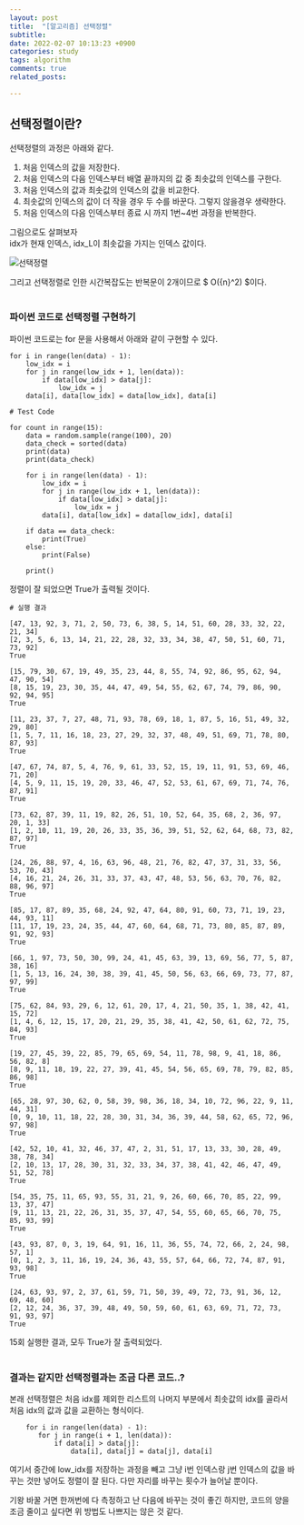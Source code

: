 ```yaml
---
layout: post
title:  "[알고리즘] 선택정렬"
subtitle:
date: 2022-02-07 10:13:23 +0900
categories: study
tags: algorithm
comments: true
related_posts:

---
```


## 선택정렬이란?<br/>

선택정렬의 과정은 아래와 같다.

1. 처음 인덱스의 값을 저장한다.
2. 처음 인덱스의 다음 인덱스부터 배열 끝까지의 값 중 최솟값의 인덱스를 구한다.
3. 처음 인덱스의 값과 최솟값의 인덱스의 값을 비교한다.
4. 최솟값의 인덱스의 값이 더 작을 경우 두 수를 바꾼다. 그렇지 않을경우 생략한다.
5. 처음 인덱스의 다음 인덱스부터 종료 시 까지 1번~4번 과정을 반복한다.

그림으로도 살펴보자<br/>
idx가 현재 인덱스, idx_L이 최솟값을 가지는 인덱스 값이다.<br/>

![선택정렬](https://github.com/wookikim95/wookikim95.github.io/blob/main/assets/img/study/algorithm/2022-02-07_selection_sort_1.jpg?raw=true)

그리고 선택정렬로 인한 시간복잡도는 반복문이 2개이므로 $ O({n}^2) $이다.<br/>
<br/>

### 파이썬 코드로 선택정렬 구현하기<br/>

파이썬 코드로는 for 문을 사용해서 아래와 같이 구현할 수 있다.<br/>

```
for i in range(len(data) - 1):
    low_idx = i
    for j in range(low_idx + 1, len(data)):
        if data[low_idx] > data[j]:
            low_idx = j
    data[i], data[low_idx] = data[low_idx], data[i]
```

```
# Test Code

for count in range(15):
    data = random.sample(range(100), 20)
    data_check = sorted(data)
    print(data)
    print(data_check)
    
    for i in range(len(data) - 1):
        low_idx = i
        for j in range(low_idx + 1, len(data)):
            if data[low_idx] > data[j]:
                low_idx = j
        data[i], data[low_idx] = data[low_idx], data[i]
    
    if data == data_check:
        print(True)
    else:
        print(False)
    
    print()
```
정렬이 잘 되었으면 True가 출력될 것이다.<br/>

```
# 실행 결과

[47, 13, 92, 3, 71, 2, 50, 73, 6, 38, 5, 14, 51, 60, 28, 33, 32, 22, 21, 34]
[2, 3, 5, 6, 13, 14, 21, 22, 28, 32, 33, 34, 38, 47, 50, 51, 60, 71, 73, 92]
True

[15, 79, 30, 67, 19, 49, 35, 23, 44, 8, 55, 74, 92, 86, 95, 62, 94, 47, 90, 54]
[8, 15, 19, 23, 30, 35, 44, 47, 49, 54, 55, 62, 67, 74, 79, 86, 90, 92, 94, 95]
True

[11, 23, 37, 7, 27, 48, 71, 93, 78, 69, 18, 1, 87, 5, 16, 51, 49, 32, 29, 80]
[1, 5, 7, 11, 16, 18, 23, 27, 29, 32, 37, 48, 49, 51, 69, 71, 78, 80, 87, 93]
True

[47, 67, 74, 87, 5, 4, 76, 9, 61, 33, 52, 15, 19, 11, 91, 53, 69, 46, 71, 20]
[4, 5, 9, 11, 15, 19, 20, 33, 46, 47, 52, 53, 61, 67, 69, 71, 74, 76, 87, 91]
True

[73, 62, 87, 39, 11, 19, 82, 26, 51, 10, 52, 64, 35, 68, 2, 36, 97, 20, 1, 33]
[1, 2, 10, 11, 19, 20, 26, 33, 35, 36, 39, 51, 52, 62, 64, 68, 73, 82, 87, 97]
True

[24, 26, 88, 97, 4, 16, 63, 96, 48, 21, 76, 82, 47, 37, 31, 33, 56, 53, 70, 43]
[4, 16, 21, 24, 26, 31, 33, 37, 43, 47, 48, 53, 56, 63, 70, 76, 82, 88, 96, 97]
True

[85, 17, 87, 89, 35, 68, 24, 92, 47, 64, 80, 91, 60, 73, 71, 19, 23, 44, 93, 11]
[11, 17, 19, 23, 24, 35, 44, 47, 60, 64, 68, 71, 73, 80, 85, 87, 89, 91, 92, 93]
True

[66, 1, 97, 73, 50, 30, 99, 24, 41, 45, 63, 39, 13, 69, 56, 77, 5, 87, 38, 16]
[1, 5, 13, 16, 24, 30, 38, 39, 41, 45, 50, 56, 63, 66, 69, 73, 77, 87, 97, 99]
True

[75, 62, 84, 93, 29, 6, 12, 61, 20, 17, 4, 21, 50, 35, 1, 38, 42, 41, 15, 72]
[1, 4, 6, 12, 15, 17, 20, 21, 29, 35, 38, 41, 42, 50, 61, 62, 72, 75, 84, 93]
True

[19, 27, 45, 39, 22, 85, 79, 65, 69, 54, 11, 78, 98, 9, 41, 18, 86, 56, 82, 8]
[8, 9, 11, 18, 19, 22, 27, 39, 41, 45, 54, 56, 65, 69, 78, 79, 82, 85, 86, 98]
True

[65, 28, 97, 30, 62, 0, 58, 39, 98, 36, 18, 34, 10, 72, 96, 22, 9, 11, 44, 31]
[0, 9, 10, 11, 18, 22, 28, 30, 31, 34, 36, 39, 44, 58, 62, 65, 72, 96, 97, 98]
True

[42, 52, 10, 41, 32, 46, 37, 47, 2, 31, 51, 17, 13, 33, 30, 28, 49, 38, 78, 34]
[2, 10, 13, 17, 28, 30, 31, 32, 33, 34, 37, 38, 41, 42, 46, 47, 49, 51, 52, 78]
True

[54, 35, 75, 11, 65, 93, 55, 31, 21, 9, 26, 60, 66, 70, 85, 22, 99, 13, 37, 47]
[9, 11, 13, 21, 22, 26, 31, 35, 37, 47, 54, 55, 60, 65, 66, 70, 75, 85, 93, 99]
True

[43, 93, 87, 0, 3, 19, 64, 91, 16, 11, 36, 55, 74, 72, 66, 2, 24, 98, 57, 1]
[0, 1, 2, 3, 11, 16, 19, 24, 36, 43, 55, 57, 64, 66, 72, 74, 87, 91, 93, 98]
True

[24, 63, 93, 97, 2, 37, 61, 59, 71, 50, 39, 49, 72, 73, 91, 36, 12, 69, 48, 60]
[2, 12, 24, 36, 37, 39, 48, 49, 50, 59, 60, 61, 63, 69, 71, 72, 73, 91, 93, 97]
True
```
15회 실행한 결과, 모두 True가 잘 출력되었다.<br/>
<br/>

### 결과는 같지만 선택정렬과는 조금 다른 코드..?<br/>

본래 선택정렬은 처음 idx를 제외한 리스트의 나머지 부분에서 최솟값의 idx를 골라서 처음 idx의 값과 값을 교환하는 형식이다.<br/>

```
    for i in range(len(data) - 1):
       for j in range(i + 1, len(data)):
           if data[i] > data[j]:
               data[i], data[j] = data[j], data[i]
```

여기서 중간에 low_idx를 저장하는 과정을 빼고 그냥 i번 인덱스랑 j번 인덱스의 값을 바꾸는 것만 넣어도 정렬이 잘 된다. 다만 자리를 바꾸는 횟수가 늘어날 뿐이다.<br/>

기왕 바꿀 거면 한꺼번에 다 측정하고 난 다음에 바꾸는 것이 좋긴 하지만, 코드의 양을 조금 줄이고 싶다면 위 방법도 나쁘지는 않은 것 같다.<br/>
